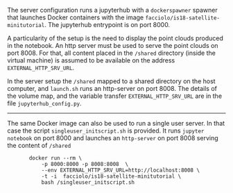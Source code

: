 
The server configuration runs a jupyterhub with a `dockerspawner` spawner 
that launches Docker containers with the image `facciolo/is18-satellite-minitutorial`.
The jupyterhub entrypoint is on port 8000.

A particularity of the setup is the need to display the point clouds produced in the notebook.
An http server must be used to serve the point clouds on port 8008.
For that, all content placed in the `/shared` directory (inside the virtual machine) 
is assumed to be available on the address `EXTERNAL_HTTP_SRV_URL`.

In the server setup the `/shared` mapped to a shared directory on the host computer, 
and `launch.sh` runs an http-server on port 8008.
The details of the volume map, and the variable transfer `EXTERNAL_HTTP_SRV_URL`
are in the file `jupyterhub_config.py`.

----------------------------------------------------------------------------------------

The same Docker image can also be used to run a single user server. 
In that case the script `singleuser_initscript.sh` is provided. 
It runs `jupyter notebook` on port 8000 and launches an `http-server` 
on port 8008 serving the content of `/shared`

```
       docker run --rm \
           -p 8000:8000 -p 8008:8008  \
           --env EXTERNAL_HTTP_SRV_URL=http://localhost:8008 \
           -t -i  facciolo/is18-satellite-minitutorial \
           bash /singleuser_initscript.sh
```
